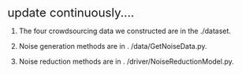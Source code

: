 <font size="5">  update continuously....  </font>

1. The four crowdsourcing data we constructed are in the ./dataset.

2. Noise generation methods are in . /data/GetNoiseData.py.

3. Noise reduction methods are in . /driver/NoiseReductionModel.py.
